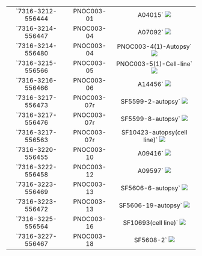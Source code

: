 |   |   |    |
|:---:|:---:|:---:| 
| `7316-3212-556444 | PNOC003-01 | A04015` ![](./src/7316-3212-556444.circos.png)                      | `7316-3213-556445 | PNOC003-02 | A05239` ![](./src/7316-3213-556445.circos.png)               | `7316-3213-556446 | PNOC003-02 | A05265` ![](./src/7316-3213-556446.circos.png)             | 
| `7316-3214-556447 | PNOC003-04 | A07092` ![](./src/7316-3214-556447.circos.png)                      | `7316-3214-556448 | PNOC003-04 | A07094` ![](./src/7316-3214-556448.circos.png)               | `7316-3214-556479 | PNOC003-04 | PNOC3-4` ![](./src/7316-3214-556479.circos.png)            | 
| `7316-3214-556480 | PNOC003-04 | PNOC003-4(1)-Autopsy` ![](./src/7316-3214-556480.circos.png)        | `7316-3214-556526 | PNOC003-04 | PNOC003-4(3)-autopsy` ![](./src/7316-3214-556526.circos.png) | `7316-3215-556449 | PNOC003-05 | A07168` ![](./src/7316-3215-556449.circos.png)             | 
| `7316-3215-556566 | PNOC003-05 | PNOC003-5(1)-Cell-line` ![](./src/7316-3215-556566.circos.png)      | `7316-3216-556450 | PNOC003-06 | A08713` ![](./src/7316-3216-556450.circos.png)               | `7316-3216-556465 | PNOC003-06 | A14451` ![](./src/7316-3216-556465.circos.png)             | 
| `7316-3216-556466 | PNOC003-06 | A14456` ![](./src/7316-3216-556466.circos.png)                      | `7316-3217-556451 | PNOC003-07 | A08734` ![](./src/7316-3217-556451.circos.png)               | `7316-3217-556452 | PNOC003-07r | A12401` ![](./src/7316-3217-556452.circos.png)            | 
| `7316-3217-556473 | PNOC003-07r | SF5599-2-autopsy` ![](./src/7316-3217-556473.circos.png)           | `7316-3217-556474 | PNOC003-07r | SF5599-4-autopsy` ![](./src/7316-3217-556474.circos.png)    | `7316-3217-556475 | PNOC003-07r | SF5599-7-autopsy` ![](./src/7316-3217-556475.circos.png)  | 
| `7316-3217-556476 | PNOC003-07r | SF5599-8-autopsy` ![](./src/7316-3217-556476.circos.png)           | `7316-3217-556477 | PNOC003-07r | SF5599-11-autopsy` ![](./src/7316-3217-556477.circos.png)   | `7316-3217-556478 | PNOC003-07r | SF5599-14-autopsy` ![](./src/7316-3217-556478.circos.png) | 
| `7316-3217-556563 | PNOC003-07r | SF10423-autopsy(cell line)` ![](./src/7316-3217-556563.circos.png) | `7316-3218-556453 | PNOC003-08 | A08774` ![](./src/7316-3218-556453.circos.png)               | `7316-3219-556454 | PNOC003-09 | A08970` ![](./src/7316-3219-556454.circos.png)             | 
| `7316-3220-556455 | PNOC003-10 | A09416` ![](./src/7316-3220-556455.circos.png)                      | `7316-3221-556456 | PNOC003-11 | A09448` ![](./src/7316-3221-556456.circos.png)               | `7316-3222-556457 | PNOC003-12 | A09593` ![](./src/7316-3222-556457.circos.png)             | 
| `7316-3222-556458 | PNOC003-12 | A09597` ![](./src/7316-3222-556458.circos.png)                      | `7316-3223-556459 | PNOC003-13 | A09715` ![](./src/7316-3223-556459.circos.png)               | `7316-3223-556460 | PNOC003-13 | A09825` ![](./src/7316-3223-556460.circos.png)             | 
| `7316-3223-556469 | PNOC003-13 | SF5606-6-autopsy` ![](./src/7316-3223-556469.circos.png)            | `7316-3223-556470 | PNOC003-13 | SF5606-7-autopsy` ![](./src/7316-3223-556470.circos.png)     | `7316-3223-556471 | PNOC003-13 | SF5606-12-autopsy` ![](./src/7316-3223-556471.circos.png)  | 
| `7316-3223-556472 | PNOC003-13 | SF5606-19-autopsy` ![](./src/7316-3223-556472.circos.png)           | `7316-3224-556461 | PNOC003-14 | A10004` ![](./src/7316-3224-556461.circos.png)               | `7316-3225-556462 | PNOC003-16 | A12762` ![](./src/7316-3225-556462.circos.png)             | 
| `7316-3225-556564 | PNOC003-16 | SF10693(cell line)` ![](./src/7316-3225-556564.circos.png)          | `7316-3227-556463 | PNOC003-18 | A14404` ![](./src/7316-3227-556463.circos.png)               | `7316-3227-556464 | PNOC003-18 | A14406` ![](./src/7316-3227-556464.circos.png)             | 
| `7316-3227-556467 | PNOC003-18 | SF5608-2` ![](./src/7316-3227-556467.circos.png)                    | `7316-3227-556468 | PNOC003-18 | SF5608-3` ![](./src/7316-3227-556468.circos.png)             |                                                                                                     | 
